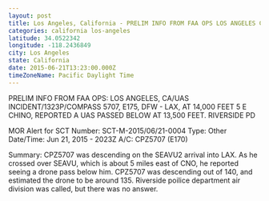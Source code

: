 ```yaml
---
layout: post
title: Los Angeles, California - PRELIM INFO FROM FAA OPS LOS ANGELES CA UAS INCIDENT 1323P COMPASS 5707 E175 DFW
categories: california los-angeles
latitude: 34.0522342
longitude: -118.2436849
city: Los Angeles
state: California
date: 2015-06-21T13:23:00.000Z
timeZoneName: Pacific Daylight Time
---
```


PRELIM INFO FROM FAA OPS: LOS ANGELES, CA/UAS INCIDENT/1323P/COMPASS 5707, E175, DFW - LAX, AT 14,000 FEET 5 E CHINO, REPORTED A UAS PASSED BELOW AT 13,500 FEET. RIVERSIDE PD 


MOR Alert for SCT
Number: SCT-M-2015/06/21-0004
Type: Other
Date/Time: Jun 21, 2015 - 2023Z
A/C: CPZ5707 (E170)

Summary: CPZ5707 was descending on the SEAVU2 arrival into LAX. As he crossed over SEAVU, which is about 5 miles east of CNO, he reported seeing a drone pass below him. CPZ5707 was descending out of 140, and estimated the drone to be around 135. Riverside poilice department air division was called, but there was no answer. 